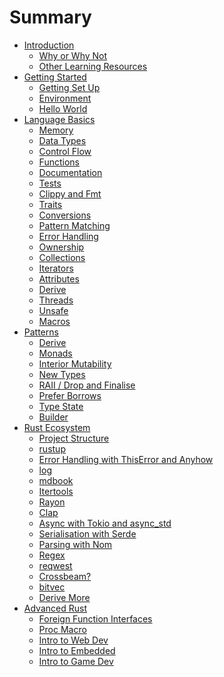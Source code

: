 # Summary
- [Introduction](./README.md)
    - [Why or Why Not](introduction/why.md)
    - [Other Learning Resources](introduction/resources.md)
- [Getting Started](getting-started/README.md)
    - [Getting Set Up](getting-started/setup.md)
    - [Environment](getting-started/environment.md)
    - [Hello World](getting-started/hello-world.md)
- [Language Basics](language-basics/README.md)
    - [Memory](language-basics/memory.md)
    - [Data Types](language-basics/data-types.md)
    - [Control Flow](language-basics/control-flow.md)
    - [Functions]()
    - [Documentation]()
    - [Tests]()
    - [Clippy and Fmt]()
    - [Traits]()
    - [Conversions]()
    - [Pattern Matching]()
    - [Error Handling]()
    - [Ownership]()
    - [Collections]()
    - [Iterators]()
    - [Attributes]()
    - [Derive]()
    - [Threads]()
    - [Unsafe]()
    - [Macros]()
- [Patterns]()
    - [Derive]()
    - [Monads]()
    - [Interior Mutability]()
    - [New Types]()
    - [RAII / Drop and Finalise]()
    - [Prefer Borrows]()
    - [Type State]()
    - [Builder]()
- [Rust Ecosystem]()
    - [Project Structure]()
    - [rustup]()
    - [Error Handling with ThisError and Anyhow]()
    - [log]()
    - [mdbook]()
    - [Itertools]()
    - [Rayon]()
    - [Clap]()
    - [Async with Tokio and async_std]()
    - [Serialisation with Serde]()
    - [Parsing with Nom]()
    - [Regex]()
    - [reqwest]()
    - [Crossbeam?]()
    - [bitvec]()
    - [Derive More]()
- [Advanced Rust]()
    - [Foreign Function Interfaces]()
    - [Proc Macro]()
    - [Intro to Web Dev]()
    - [Intro to Embedded]()
    - [Intro to Game Dev]()
